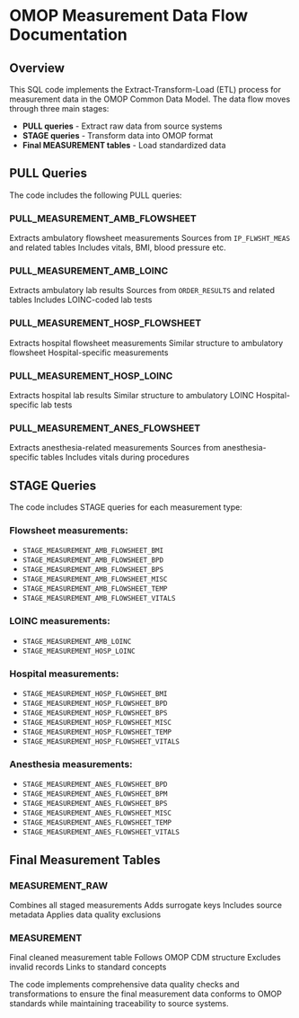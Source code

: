 
# OMOP Measurement Data Flow Documentation

## Overview
This SQL code implements the Extract-Transform-Load (ETL) process for measurement data in the OMOP Common Data Model. The data flow moves through three main stages:

- **PULL queries** - Extract raw data from source systems
- **STAGE queries** - Transform data into OMOP format
- **Final MEASUREMENT tables** - Load standardized data

## PULL Queries
The code includes the following PULL queries:

### PULL_MEASUREMENT_AMB_FLOWSHEET
Extracts ambulatory flowsheet measurements
Sources from `IP_FLWSHT_MEAS` and related tables
Includes vitals, BMI, blood pressure etc.

### PULL_MEASUREMENT_AMB_LOINC
Extracts ambulatory lab results
Sources from `ORDER_RESULTS` and related tables
Includes LOINC-coded lab tests

### PULL_MEASUREMENT_HOSP_FLOWSHEET
Extracts hospital flowsheet measurements
Similar structure to ambulatory flowsheet
Hospital-specific measurements

### PULL_MEASUREMENT_HOSP_LOINC
Extracts hospital lab results
Similar structure to ambulatory LOINC
Hospital-specific lab tests

### PULL_MEASUREMENT_ANES_FLOWSHEET
Extracts anesthesia-related measurements
Sources from anesthesia-specific tables
Includes vitals during procedures

## STAGE Queries
The code includes STAGE queries for each measurement type:

### Flowsheet measurements:
- `STAGE_MEASUREMENT_AMB_FLOWSHEET_BMI`
- `STAGE_MEASUREMENT_AMB_FLOWSHEET_BPD`
- `STAGE_MEASUREMENT_AMB_FLOWSHEET_BPS`
- `STAGE_MEASUREMENT_AMB_FLOWSHEET_MISC`
- `STAGE_MEASUREMENT_AMB_FLOWSHEET_TEMP`
- `STAGE_MEASUREMENT_AMB_FLOWSHEET_VITALS`

### LOINC measurements:
- `STAGE_MEASUREMENT_AMB_LOINC`
- `STAGE_MEASUREMENT_HOSP_LOINC`

### Hospital measurements:
- `STAGE_MEASUREMENT_HOSP_FLOWSHEET_BMI`
- `STAGE_MEASUREMENT_HOSP_FLOWSHEET_BPD`
- `STAGE_MEASUREMENT_HOSP_FLOWSHEET_BPS`
- `STAGE_MEASUREMENT_HOSP_FLOWSHEET_MISC`
- `STAGE_MEASUREMENT_HOSP_FLOWSHEET_TEMP`
- `STAGE_MEASUREMENT_HOSP_FLOWSHEET_VITALS`

### Anesthesia measurements:
- `STAGE_MEASUREMENT_ANES_FLOWSHEET_BPD`
- `STAGE_MEASUREMENT_ANES_FLOWSHEET_BPM`
- `STAGE_MEASUREMENT_ANES_FLOWSHEET_BPS`
- `STAGE_MEASUREMENT_ANES_FLOWSHEET_MISC`
- `STAGE_MEASUREMENT_ANES_FLOWSHEET_TEMP`
- `STAGE_MEASUREMENT_ANES_FLOWSHEET_VITALS`

## Final Measurement Tables

### MEASUREMENT_RAW
Combines all staged measurements
Adds surrogate keys
Includes source metadata
Applies data quality exclusions

### MEASUREMENT
Final cleaned measurement table
Follows OMOP CDM structure
Excludes invalid records
Links to standard concepts

The code implements comprehensive data quality checks and transformations to ensure the final measurement data conforms to OMOP standards while maintaining traceability to source systems.

